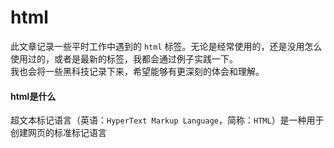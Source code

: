 # html

此文章记录一些平时工作中遇到的 `html` 标签。无论是经常使用的，还是没用怎么使用过的，或者是最新的标签，我都会通过例子实践一下。<br>我也会将一些黑科技记录下来，希望能够有更深刻的体会和理解。


#### html是什么

超文本标记语言（英语：`HyperText Markup Language`，简称：`HTML`）是一种用于创建网页的标准标记语言